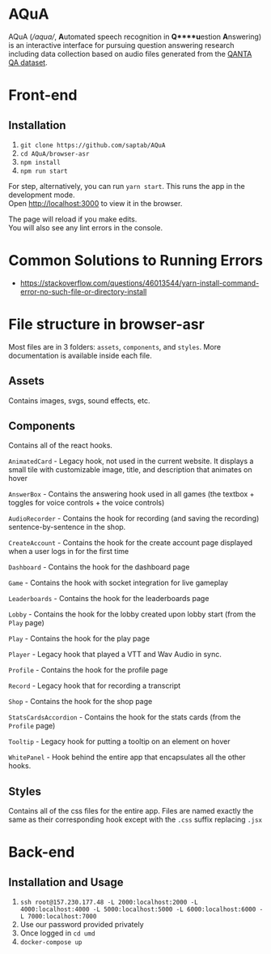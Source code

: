 # AQuA

AQuA (*/aqua/*, **A**utomated speech recognition in **Q****u**estion **A**nswering) is an interactive interface for pursuing question answering research including data collection based on audio files generated from the [QANTA QA dataset](https://s3-us-west-2.amazonaws.com/pinafore-us-west-2/qanta-jmlr-datasets/qanta.train.2018.04.18.json).

# Front-end

## Installation

1. `git clone https://github.com/saptab/AQuA`
2. `cd AQuA/browser-asr`
3. `npm install`
4. `npm run start`

For step, alternatively, you can run `yarn start`. This runs the app in the development mode.\
Open [http://localhost:3000](http://localhost:3000) to view it in the browser.

The page will reload if you make edits.\
You will also see any lint errors in the console.

# Common Solutions to Running Errors
- https://stackoverflow.com/questions/46013544/yarn-install-command-error-no-such-file-or-directory-install

# File structure in browser-asr

Most files are in 3 folders: `assets`, `components`, and `styles`. More documentation is available inside each file.

## Assets

Contains images, svgs, sound effects, etc. 

## Components

Contains all of the react hooks. 

`AnimatedCard` - Legacy hook, not used in the current website. It displays a small tile with customizable image, title, and description that animates on hover

`AnswerBox` - Contains the answering hook used in all games (the textbox + toggles for voice controls + the voice controls)

`AudioRecorder` - Contains the hook for recording (and saving the recording) sentence-by-sentence in the shop.

`CreateAccount` - Contains the hook for the create account page displayed when a user logs in for the first time

`Dashboard` - Contains the hook for the dashboard page

`Game` - Contains the hook with socket integration for live gameplay

`Leaderboards` - Contains the hook for the leaderboards page

`Lobby` - Contains the hook for the lobby created upon lobby start (from the `Play` page)

`Play` - Contains the hook for the play page

`Player` - Legacy hook that played a VTT and Wav Audio in sync.

`Profile` - Contains the hook for the profile page

`Record` - Legacy hook that for recording a transcript

`Shop` - Contains the hook for the shop page

`StatsCardsAccordion` - Contains the hook for the stats cards (from the `Profile` page)

`Tooltip` - Legacy hook for putting a tooltip on an element on hover

`WhitePanel` - Hook behind the entire app that encapsulates all the other hooks. 

## Styles

Contains all of the css files for the entire app. Files are named exactly the same as their corresponding hook except with the `.css` suffix replacing `.jsx`

# Back-end

## Installation and Usage

1. `ssh root@157.230.177.48 -L 2000:localhost:2000 -L 4000:localhost:4000 -L 5000:localhost:5000 -L 6000:localhost:6000 -L 7000:localhost:7000`
2. Use our password provided privately
3. Once logged in `cd umd`
4. `docker-compose up`